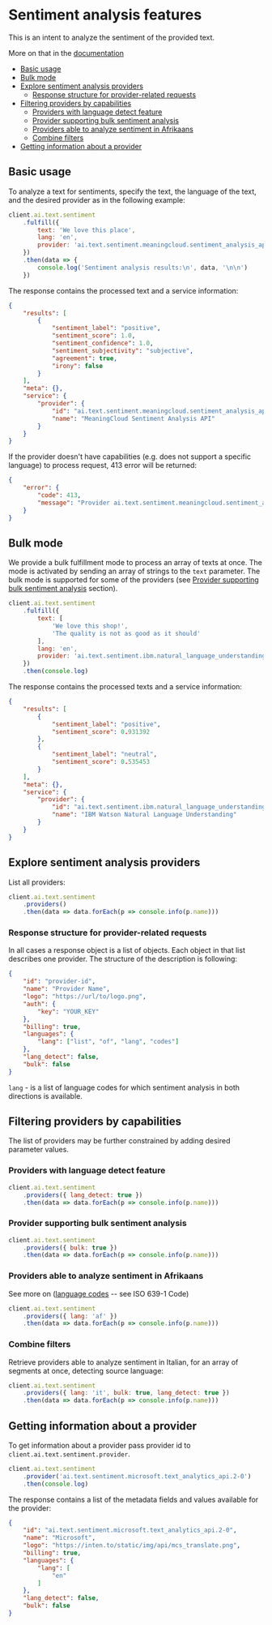 # Sentiment analysis features

This is an intent to analyze the sentiment of the provided text.

More on that in the [documentation](https://github.com/intento/intento-api/blob/master/ai.text.sentiment.md)

<!-- TOC depthFrom:2 -->

- [Basic usage](#basic-usage)
- [Bulk mode](#bulk-mode)
- [Explore sentiment analysis providers](#explore-sentiment-analysis-providers)
    - [Response structure for provider-related requests](#response-structure-for-provider-related-requests)
- [Filtering providers by capabilities](#filtering-providers-by-capabilities)
    - [Providers with language detect feature](#providers-with-language-detect-feature)
    - [Provider supporting bulk sentiment analysis](#provider-supporting-bulk-sentiment-analysis)
    - [Providers able to analyze sentiment in Afrikaans](#providers-able-to-analyze-sentiment-in-afrikaans)
    - [Combine filters](#combine-filters)
- [Getting information about a provider](#getting-information-about-a-provider)

<!-- /TOC -->

## Basic usage

To analyze a text for sentiments, specify the text, the language of the text, and the desired provider as in the following example:

```js
client.ai.text.sentiment
    .fulfill({
        text: 'We love this place',
        lang: 'en',
        provider: 'ai.text.sentiment.meaningcloud.sentiment_analysis_api.2-1',
    })
    .then(data => {
        console.log('Sentiment analysis results:\n', data, '\n\n')
    })
```

The response contains the processed text and a service information:

```json
{
    "results": [
        {
            "sentiment_label": "positive",
            "sentiment_score": 1.0,
            "sentiment_confidence": 1.0,
            "sentiment_subjectivity": "subjective",
            "agreement": true,
            "irony": false
        }
    ],
    "meta": {},
    "service": {
        "provider": {
            "id": "ai.text.sentiment.meaningcloud.sentiment_analysis_api.2-1",
            "name": "MeaningCloud Sentiment Analysis API"
        }
    }
}
```

If the provider doesn't have capabilities (e.g. does not support a specific language) to process request, 413 error will be returned:

```json
{
    "error": {
        "code": 413,
        "message": "Provider ai.text.sentiment.meaningcloud.sentiment_analysis_api.2-1 constraint(s) violated: lang (Source language)"
    }
}
```

## Bulk mode

We provide a bulk fulfillment mode to process an array of texts at once. The mode is activated by sending an array of strings to the `text` parameter. The bulk mode is supported for some of the providers (see [Provider supporting bulk sentiment analysis](#provider-supporting-bulk-sentiment-analysis) section).

```js
client.ai.text.sentiment
    .fulfill({
        text: [
            'We love this shop!',
            'The quality is not as good as it should'
        ],
        lang: 'en',
        provider: 'ai.text.sentiment.ibm.natural_language_understanding',
    })
    .then(console.log)
```

The response contains the processed texts and a service information:

```json
{
    "results": [
        {
            "sentiment_label": "positive",
            "sentiment_score": 0.931392
        },
        {
            "sentiment_label": "neutral",
            "sentiment_score": 0.535453
        }
    ],
    "meta": {},
    "service": {
        "provider": {
            "id": "ai.text.sentiment.ibm.natural_language_understanding",
            "name": "IBM Watson Natural Language Understanding"
        }
    }
}
```

## Explore sentiment analysis providers

List all providers:

```js
client.ai.text.sentiment
    .providers()
    .then(data => data.forEach(p => console.info(p.name)))
```

### Response structure for provider-related requests

In all cases a response object is a list of objects. Each object in that list describes one provider. The structure of the description is following:

```json
{
    "id": "provider-id",
    "name": "Provider Name",
    "logo": "https://url/to/logo.png",
    "auth": {
        "key": "YOUR_KEY"
    },
    "billing": true,
    "languages": {
        "lang": ["list", "of", "lang", "codes"]
    },
    "lang_detect": false,
    "bulk": false
}
```

`lang` - is a list of language codes for which sentiment analysis in both directions is available.

## Filtering providers by capabilities

The list of providers may be further constrained by adding desired parameter values.

### Providers with language detect feature

```js
client.ai.text.sentiment
    .providers({ lang_detect: true })
    .then(data => data.forEach(p => console.info(p.name)))
```

### Provider supporting bulk sentiment analysis

```js
client.ai.text.sentiment
    .providers({ bulk: true })
    .then(data => data.forEach(p => console.info(p.name)))
```

### Providers able to analyze sentiment in Afrikaans

See more on ([language codes](http://www.loc.gov/standards/iso639-2/php/code_list.php) -- see ISO 639-1 Code)

```js
client.ai.text.sentiment
    .providers({ lang: 'af' })
    .then(data => data.forEach(p => console.info(p.name)))
```

### Combine filters

Retrieve providers able to analyze sentiment in Italian, for an array of segments at once, detecting source language:

```js
client.ai.text.sentiment
    .providers({ lang: 'it', bulk: true, lang_detect: true })
    .then(data => data.forEach(p => console.info(p.name)))
```

## Getting information about a provider

To get information about a provider pass provider id to `client.ai.text.sentiment.provider`.

```js
client.ai.text.sentiment
    .provider('ai.text.sentiment.microsoft.text_analytics_api.2-0')
    .then(console.log)
```

The response contains a list of the metadata fields and values available for the provider:

```json
{
    "id": "ai.text.sentiment.microsoft.text_analytics_api.2-0",
    "name": "Microsoft",
    "logo": "https://inten.to/static/img/api/mcs_translate.png",
    "billing": true,
    "languages": {
        "lang": [
            "en"
        ]
    },
    "lang_detect": false,
    "bulk": false
}
```
